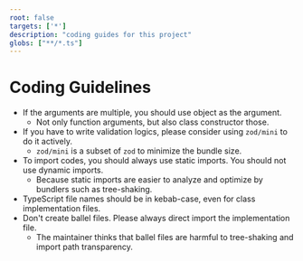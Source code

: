 ```yaml
---
root: false
targets: ['*']
description: "coding guides for this project"
globs: ["**/*.ts"]
---
```


# Coding Guidelines

- If the arguments are multiple, you should use object as the argument.
    - Not only function arguments, but also class constructor those.
- If you have to write validation logics, please consider using `zod/mini` to do it actively.   
    - `zod/mini` is a subset of `zod` to minimize the bundle size.
- To import codes, you should always use static imports. You should not use dynamic imports.
    - Because static imports are easier to analyze and optimize by bundlers such as tree-shaking.
- TypeScript file names should be in kebab-case, even for class implementation files.
- Don't create ballel files. Please always direct import the implementation file.
    - The maintainer thinks that ballel files are harmful to tree-shaking and import path transparency.
